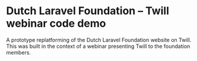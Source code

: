 # Dutch Laravel Foundation – Twill webinar code demo

A prototype replatforming of the Dutch Laravel Foundation website on Twill. This was built in the context of a webinar presenting Twill to the foundation members.
